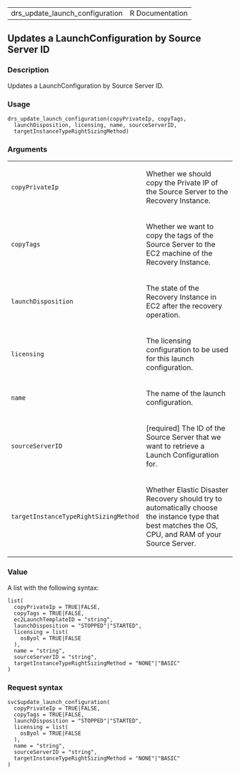 <table style="width: 100%;">
<tbody>
<tr class="odd">
<td>drs_update_launch_configuration</td>
<td style="text-align: right;">R Documentation</td>
</tr>
</tbody>
</table>

## Updates a LaunchConfiguration by Source Server ID

### Description

Updates a LaunchConfiguration by Source Server ID.

### Usage

    drs_update_launch_configuration(copyPrivateIp, copyTags,
      launchDisposition, licensing, name, sourceServerID,
      targetInstanceTypeRightSizingMethod)

### Arguments

<table>
<colgroup>
<col style="width: 35%" />
<col style="width: 65%" />
</colgroup>
<tbody>
<tr class="odd">
<td><code
id="drs_update_launch_configuration_:_copyPrivateIp">copyPrivateIp</code></td>
<td><p>Whether we should copy the Private IP of the Source Server to the
Recovery Instance.</p></td>
</tr>
<tr class="even">
<td><code
id="drs_update_launch_configuration_:_copyTags">copyTags</code></td>
<td><p>Whether we want to copy the tags of the Source Server to the EC2
machine of the Recovery Instance.</p></td>
</tr>
<tr class="odd">
<td><code
id="drs_update_launch_configuration_:_launchDisposition">launchDisposition</code></td>
<td><p>The state of the Recovery Instance in EC2 after the recovery
operation.</p></td>
</tr>
<tr class="even">
<td><code
id="drs_update_launch_configuration_:_licensing">licensing</code></td>
<td><p>The licensing configuration to be used for this launch
configuration.</p></td>
</tr>
<tr class="odd">
<td><code id="drs_update_launch_configuration_:_name">name</code></td>
<td><p>The name of the launch configuration.</p></td>
</tr>
<tr class="even">
<td><code
id="drs_update_launch_configuration_:_sourceServerID">sourceServerID</code></td>
<td><p>[required] The ID of the Source Server that we want to retrieve a
Launch Configuration for.</p></td>
</tr>
<tr class="odd">
<td><code
id="drs_update_launch_configuration_:_targetInstanceTypeRightSizingMethod">targetInstanceTypeRightSizingMethod</code></td>
<td><p>Whether Elastic Disaster Recovery should try to automatically
choose the instance type that best matches the OS, CPU, and RAM of your
Source Server.</p></td>
</tr>
</tbody>
</table>

### Value

A list with the following syntax:

    list(
      copyPrivateIp = TRUE|FALSE,
      copyTags = TRUE|FALSE,
      ec2LaunchTemplateID = "string",
      launchDisposition = "STOPPED"|"STARTED",
      licensing = list(
        osByol = TRUE|FALSE
      ),
      name = "string",
      sourceServerID = "string",
      targetInstanceTypeRightSizingMethod = "NONE"|"BASIC"
    )

### Request syntax

    svc$update_launch_configuration(
      copyPrivateIp = TRUE|FALSE,
      copyTags = TRUE|FALSE,
      launchDisposition = "STOPPED"|"STARTED",
      licensing = list(
        osByol = TRUE|FALSE
      ),
      name = "string",
      sourceServerID = "string",
      targetInstanceTypeRightSizingMethod = "NONE"|"BASIC"
    )
